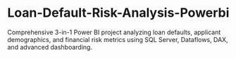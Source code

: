 # Loan-Default-Risk-Analysis-Powerbi
Comprehensive 3-in-1 Power BI project analyzing loan defaults, applicant demographics, and financial risk metrics using SQL Server, Dataflows, DAX, and advanced dashboarding.
